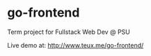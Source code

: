 # go-frontend
Term project for Fullstack Web Dev @ PSU

Live demo at: http://www.teux.me/go-frontend/
